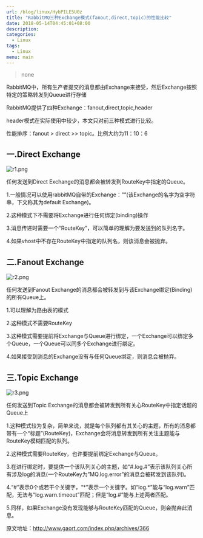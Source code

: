 ```yaml
---
url: /blog/linux/HybPILE5U0z
title: "RabbitMQ三种Exchange模式(fanout,direct,topic)的性能比较"
date: 2018-05-14T04:45:01+08:00
description:
categories:
  - Linux
tags:
  - Linux
menu: main
---
```


> none

RabbitMQ中，所有生产者提交的消息都由Exchange来接受，然后Exchange按照特定的策略转发到Queue进行存储

RabbitMQ提供了四种Exchange：fanout,direct,topic,header

header模式在实际使用中较少，本文只对前三种模式进行比较。

性能排序：fanout > direct >> topic。比例大约为11：10：6

## 一.Direct Exchange

![r1.png](/static/uploads/images/20171103/6364532072265077778318349.png)

任何发送到Direct Exchange的消息都会被转发到RouteKey中指定的Queue。

1.一般情况可以使用rabbitMQ自带的Exchange：””(该Exchange的名字为空字符串，下文称其为default Exchange)。

2.这种模式下不需要将Exchange进行任何绑定(binding)操作

3.消息传递时需要一个“RouteKey”，可以简单的理解为要发送到的队列名字。

4.如果vhost中不存在RouteKey中指定的队列名，则该消息会被抛弃。

## 二.Fanout Exchange

![r2.png](/static/uploads/images/20171103/6364532073804675165663805.png)

任何发送到Fanout Exchange的消息都会被转发到与该Exchange绑定(Binding)的所有Queue上。

1.可以理解为路由表的模式

2.这种模式不需要RouteKey

3.这种模式需要提前将Exchange与Queue进行绑定，一个Exchange可以绑定多个Queue，一个Queue可以同多个Exchange进行绑定。

4.如果接受到消息的Exchange没有与任何Queue绑定，则消息会被抛弃。

## 三.Topic Exchange

![r3.png](/static/uploads/images/20171103/6364532074845526115373958.png)

任何发送到Topic Exchange的消息都会被转发到所有关心RouteKey中指定话题的Queue上

1.这种模式较为复杂，简单来说，就是每个队列都有其关心的主题，所有的消息都带有一个“标题”(RouteKey)，Exchange会将消息转发到所有关注主题能与RouteKey模糊匹配的队列。

2.这种模式需要RouteKey，也许要提前绑定Exchange与Queue。

3.在进行绑定时，要提供一个该队列关心的主题，如“#.log.#”表示该队列关心所有涉及log的消息(一个RouteKey为”MQ.log.error”的消息会被转发到该队列)。

4.“#”表示0个或若干个关键字，“\*”表示一个关键字。如“log.\*”能与“log.warn”匹配，无法与“log.warn.timeout”匹配；但是“log.#”能与上述两者匹配。

5.同样，如果Exchange没有发现能够与RouteKey匹配的Queue，则会抛弃此消息。

原文地址：http://www.gaort.com/index.php/archives/366